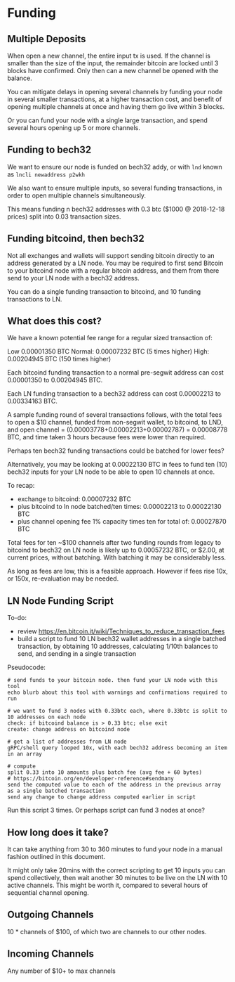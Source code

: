 # Funding

## Multiple Deposits

When open a new channel, the entire input tx is used. If the channel is smaller than the size of the input, the remainder bitcoin are locked until 3 blocks have confirmed. Only then can a new channel be opened with the balance.

You can mitigate delays in opening several channels by funding your node in several smaller transactions, at a higher transaction cost, and benefit of opening multiple channels at once and having them go live within 3 blocks.

Or you can fund your node with a single large transaction, and spend several hours opening up 5 or more channels.

## Funding to bech32

We want to ensure our node is funded on bech32 addy, or with `lnd` known as `lncli newaddress p2wkh`

We also want to ensure multiple inputs, so several funding transactions, in order to open multiple channels simultaneously. 

This means funding n bech32 addresses with 0.3 btc ($1000 @ 2018-12-18 prices) split into 0.03 transaction sizes. 

## Funding bitcoind, then bech32

Not all exchanges and wallets will support sending bitcoin directly to an address generated by a LN node. You may be required to first send Bitcoin to your bitcoind node with a regular bitcoin address, and them from there send to your LN node with a bech32 address.

You can do a single funding transaction to bitcoind, and 10 funding transactions to LN.

## What does this cost?

We have a known potential fee range for a regular sized transaction of:

Low     0.00001350 BTC
Normal: 0.00007232 BTC (5 times higher)
High:   0.00204945 BTC (150 times higher)

Each bitcoind funding transaction to a normal pre-segwit address can cost 0.00001350 to 0.00204945 BTC.

Each LN funding transaction to a bech32 address can cost 0.00002213 to 0.00334163 BTC.

A sample funding round of several transactions follows, with the total fees to open a $10 channel, funded from non-segwit wallet, to bitcoind, to LND, and open channel = (0.00003778+0.00002213+0.00002787) = 0.00008778 BTC, and time taken 3 hours because fees were lower than required. 

Perhaps ten bech32 funding transactions could be batched for lower fees?

Alternatively, you may be looking at 0.00022130 BTC in fees to fund ten (10) bech32 inputs for your LN node to be able to open 10 channels at once. 

To recap:

* exchange to bitcoind: 0.00007232 BTC 
* plus bitcoind to ln node batched/ten times: 0.00002213 to 0.00022130 BTC
* plus channel opening fee 1% capacity times ten for total of: 0.00027870 BTC

Total fees for ten ~$100 channels after two funding rounds from legacy to bitcoind to bech32 on LN node is likely up to 0.00057232 BTC, or $2.00, at current prices, without batching. With batching it may be considerably less.

As long as fees are low, this is a feasible approach. However if fees rise 10x, or 150x, re-evaluation may be needed.


## LN Node Funding Script
To-do:
* review https://en.bitcoin.it/wiki/Techniques_to_reduce_transaction_fees
* build a script to fund 10 LN bech32 wallet addresses in a single batched transaction, by obtaining 10 addresses, calculating 1/10th balances to send, and sending in a single transaction

Pseudocode:
```
# send funds to your bitcoin node. then fund your LN node with this tool
echo blurb about this tool with warnings and confirmations required to run

# we want to fund 3 nodes with 0.33btc each, where 0.33btc is split to 10 addresses on each node
check: if bitcoind balance is > 0.33 btc; else exit
create: change address on bitcoind node

# get a list of addresses from LN node
gRPC/shell query looped 10x, with each bech32 address becoming an item in an array

# compute
split 0.33 into 10 amounts plus batch fee (avg fee + 60 bytes)
# https://bitcoin.org/en/developer-reference#sendmany
send the computed value to each of the address in the previous array as a single batched transaction
send any change to change address computed earlier in script
```

Run this script 3 times. Or perhaps script can fund 3 nodes at once?

## How long does it take?

It can take anything from 30 to 360 minutes to fund your node in a manual fashion outlined in this document. 

It might only take 20mins with the correct scripting to get 10 inputs you can spend collectively, then wait another 30 minutes to be live on the LN with 10 active channels. This might be worth it, compared to several hours of sequential channel opening. 

## Outgoing Channels

10 * channels of $100, of which two are channels to our other nodes.

## Incoming Channels

Any number of $10+ to max channels




